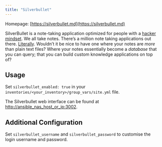 ```yaml
---
title: "Silverbullet"
---
```


Homepage: [https://silverbullet.md](https://silverbullet.md)

SilverBullet is a note-taking application optimized for people with a
[hacker mindset](https://en.wikipedia.org/wiki/Hacker). We all take notes.
There’s a million note taking applications out there. [Literally](https://www.noteapps.ca/).
Wouldn’t it be nice to have one where your notes are _more_ than plain text files?
Where your notes essentially become a _database_ that you can query; that you can build custom
knowledge applications on top of?

## Usage

Set `silverbullet_enabled: true` in your `inventories/<your_inventory>/group_vars/site.yml` file.

The Silverbullet web interface can be found at [http://ansible_nas_host_or_ip:3002](http://ansible_nas_host_or_ip:3002).

## Additional Configuration

Set `silverbullet_username` and `silverbullet_password` to customise the login username and password.
